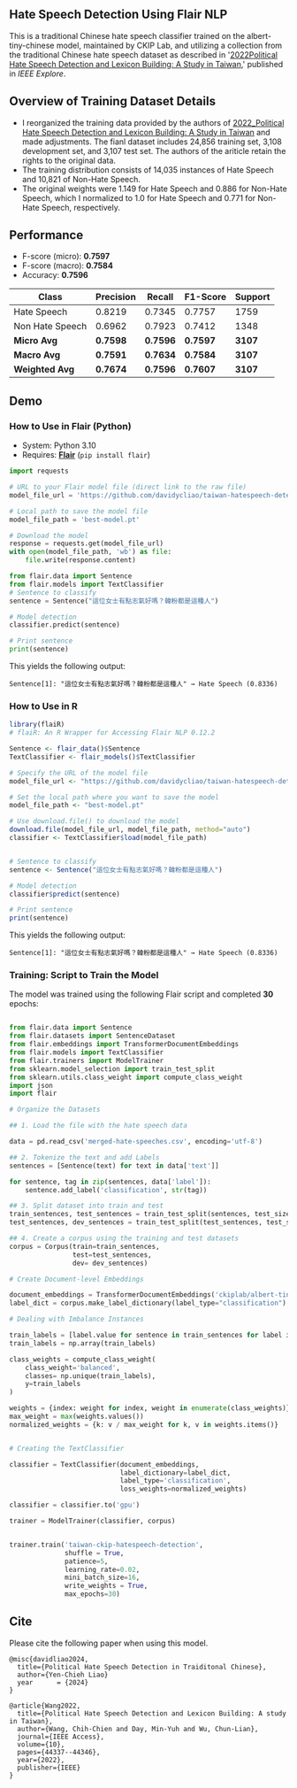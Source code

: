 
## Hate Speech Detection Using Flair NLP

This is a traditional Chinese hate speech classifier trained on the albert-tiny-chinese model, 
maintained by CKIP Lab, and utilizing a collection from the traditional Chinese hate speech 
dataset as described in '[2022Political Hate Speech Detection and Lexicon Building: 
A Study in Taiwan](https://www.researchgate.net/publication/363074513_Political_Hate_Speech_Detection_and_Lexicon_Building_A_Study_in_Taiwan),' published in _IEEE Explore_.


## Overview of Training Dataset Details

- I reorganized the training data provided by the authors of [2022_Political Hate Speech Detection and Lexicon Building: A Study in Taiwan](https://www.researchgate.net/publication/363074513_Political_Hate_Speech_Detection_and_Lexicon_Building_A_Study_in_Taiwan)
  and made adjustments. The fianl dataset includes 24,856 training set, 3,108 development set, and 3,107 test set.
  The authors of the ariticle retain the rights to the original data.
- The training distribution consists of 14,035 instances of Hate Speech and 10,821 of Non-Hate Speech.
- The original weights were 1.149 for Hate Speech and 0.886 for Non-Hate Speech, which I normalized to 1.0 for Hate Speech and 0.771 for Non-Hate Speech, respectively.


## Performance

- F-score (micro): **0.7597**
- F-score (macro): **0.7584**
- Accuracy: **0.7596**

| Class           | Precision | Recall | F1-Score | Support |
|-----------------|-----------|--------|----------|---------|
| Hate Speech     | 0.8219    | 0.7345 | 0.7757   | 1759    |
| Non Hate Speech | 0.6962    | 0.7923 | 0.7412   | 1348    |
| **Micro Avg**   | **0.7598**| **0.7596** | **0.7597** | **3107** |
| **Macro Avg**   | **0.7591**| **0.7634** | **0.7584** | **3107** |
| **Weighted Avg**| **0.7674**| **0.7596** | **0.7607** | **3107** |



## Demo

### How to Use in Flair (Python)

- System: Python 3.10
- Requires: **[Flair](https://github.com/flairNLP/flair/)** (`pip install flair`)

```python
import requests

# URL to your Flair model file (direct link to the raw file)
model_file_url = 'https://github.com/davidycliao/taiwan-hatespeech-detection/raw/main/ch-hs-model/best-model.pt'

# Local path to save the model file
model_file_path = 'best-model.pt'

# Download the model
response = requests.get(model_file_url)
with open(model_file_path, 'wb') as file:
    file.write(response.content)

```

```python
from flair.data import Sentence
from flair.models import TextClassifier
# Sentence to classify
sentence = Sentence("這位女士有點志氣好嗎？韓粉都是這種人")

# Model detection
classifier.predict(sentence)

# Print sentence
print(sentence)

```

This yields the following output:

```terminal
Sentence[1]: "這位女士有點志氣好嗎？韓粉都是這種人" → Hate Speech (0.8336)
```


### How to Use in R

```r
library(flaiR)# flaiR: An R Wrapper for Accessing Flair NLP 0.12.2

```

```rSentence <- flair_data()$Sentence TextClassifier <- flair_models()$TextClassifier# Specify the URL of the model filemodel_file_url <- "https://github.com/davidycliao/taiwan-hatespeech-detection/raw/main/ch-hs-model/best-model.pt"# Set the local path where you want to save the modelmodel_file_path <- "best-model.pt"# Use download.file() to download the modeldownload.file(model_file_url, model_file_path, method="auto")classifier <- TextClassifier$load(model_file_path)# Sentence to classifysentence <- Sentence("這位女士有點志氣好嗎？韓粉都是這種人")# Model detectionclassifier$predict(sentence)# Print sentenceprint(sentence)
```

This yields the following output:

```terminal
Sentence[1]: "這位女士有點志氣好嗎？韓粉都是這種人" → Hate Speech (0.8336)
```


### Training: Script to Train the Model


The model was trained using the following Flair script and completed **30** epochs:

```python

from flair.data import Sentence
from flair.datasets import SentenceDataset
from flair.embeddings import TransformerDocumentEmbeddings
from flair.models import TextClassifier
from flair.trainers import ModelTrainer
from sklearn.model_selection import train_test_split
from sklearn.utils.class_weight import compute_class_weight
import json
import flair

# Organize the Datasets

## 1. Load the file with the hate speech data

data = pd.read_csv('merged-hate-speeches.csv', encoding='utf-8')

## 2. Tokenize the text and add Labels
sentences = [Sentence(text) for text in data['text']]

for sentence, tag in zip(sentences, data['label']):
    sentence.add_label('classification', str(tag))

## 3. Split dataset into train and test
train_sentences, test_sentences = train_test_split(sentences, test_size=0.2, random_state=2046)
test_sentences, dev_sentences = train_test_split(test_sentences, test_size=0.5, random_state=2046)

## 4. Create a corpus using the training and test datasets
corpus = Corpus(train=train_sentences, 
                test=test_sentences,
                dev= dev_sentences)

# Create Document-level Embeddings 

document_embeddings = TransformerDocumentEmbeddings('ckiplab/albert-tiny-chinese', fine_tune=True)
label_dict = corpus.make_label_dictionary(label_type="classification")

# Dealing with Imbalance Instances

train_labels = [label.value for sentence in train_sentences for label in sentence.labels]
train_labels = np.array(train_labels)

class_weights = compute_class_weight(
    class_weight='balanced', 
    classes= np.unique(train_labels),
    y=train_labels
)

weights = {index: weight for index, weight in enumerate(class_weights)}
max_weight = max(weights.values())
normalized_weights = {k: v / max_weight for k, v in weights.items()}


# Creating the TextClassifier

classifier = TextClassifier(document_embeddings,
                            label_dictionary=label_dict,
                            label_type='classification',
                            loss_weights=normalized_weights)

classifier = classifier.to('gpu')

trainer = ModelTrainer(classifier, corpus)


trainer.train('taiwan-ckip-hatespeech-detection',
              shuffle = True,                 
              patience=5,                     
              learning_rate=0.02,             
              mini_batch_size=16,            
              write_weights = True,          
              max_epochs=30)                 
```


## Cite

Please cite the following paper when using this model.

```
@misc{davidliao2024,
  title={Political Hate Speech Detection in Traiditonal Chinese},
  author={Yen-Chieh Liao}
  year      = {2024}
}

@article{Wang2022,
  title={Political Hate Speech Detection and Lexicon Building: A study in Taiwan},
  author={Wang, Chih-Chien and Day, Min-Yuh and Wu, Chun-Lian},
  journal={IEEE Access},
  volume={10},
  pages={44337--44346},
  year={2022},
  publisher={IEEE}
}

```